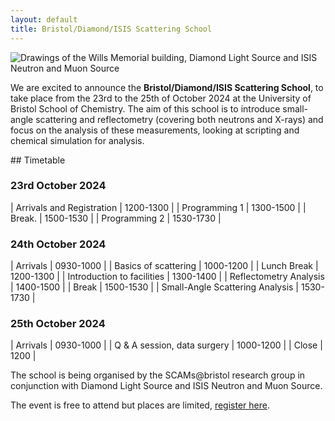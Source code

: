 ```yaml
---
layout: default
title: Bristol/Diamond/ISIS Scattering School   
---
```


![Drawings of the Wills Memorial building, Diamond Light Source and ISIS Neutron and Muon Source](/assets/img/bdi.png)
<br>

We are excited to announce the **Bristol/Diamond/ISIS Scattering School**, to take place from the 23rd to the 25th of October 2024 at the University of Bristol School of Chemistry.
The aim of this school is to introduce small-angle scattering and reflectometry (covering both neutrons and X-rays) and focus on the analysis of these measurements, looking at scripting and chemical simulation for analysis. 

## Timetable

### 23rd October 2024

| Arrivals and Registration        | 1200-1300 |
| Programming 1                    | 1300-1500 |
| Break.                           | 1500-1530 |
| Programming 2                    | 1530-1730 |

### 24th October 2024

| Arrivals                         | 0930-1000 |
| Basics of scattering             | 1000-1200 |
| Lunch Break                      | 1200-1300 |
| Introduction to facilities       | 1300-1400 |
| Reflectometry Analysis           | 1400-1500 |
| Break                            | 1500-1530 |
| Small-Angle Scattering Analysis  | 1530-1730 |

### 25th October 2024

| Arrivals                         | 0930-1000 |
| Q & A session, data surgery      | 1000-1200 |
| Close                            | 1200      |

The school is being organised by the SCAMs@bristol research group in conjunction with Diamond Light Source and ISIS Neutron and Muon Source. 

The event is free to attend but places are limited, [register here](https://forms.gle/u2aJh5zLNrrVkDZR6). 
